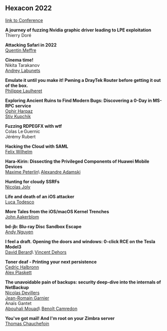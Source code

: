 ## Hexacon 2022

[link to Conference](https://www.hexacon.fr)


**A journey of fuzzing Nvidia graphic driver leading to LPE exploitation**\
Thierry Doré

**Attacking Safari in 2022**\
[Quentin Meffre](https://twitter.com/0xdagger)

**Cinema time!**\
Nikita Tarakanov\
[Andrey Labunets](https://twitter.com/isciurus)

**Emulate it until you make it! Pwning a DrayTek Router before getting it out of the box.**\
[Philippe Laulheret](https://twitter.com/phLaul)

**Exploring Ancient Ruins to Find Modern Bugs: Discovering a 0-Day in MS-RPC service**\
[Ophir Harpaz](https://twitter.com/OphirHarpaz)\
[Stiv Kupchik](https://twitter.com/kupsul)

**Fuzzing RDPEGFX with wtf**\
Colas Le Guernic\
Jérémy Rubert

**Hacking the Cloud with SAML**\
[Felix Wilhelm](https://twitter.com/_fel1x)

**Hara-Kirin: Dissecting the Privileged Components of Huawei Mobile Devices**\
[Maxime Peterlin](https://twitter.com/lyte__)\
[Alexandre Adamski](https://twitter.com/NeatMonster_)

**Hunting for cloudy SSRFs**\
[Nicolas Joly](https://twitter.com/n_joly)

**Life and death of an iOS attacker**\
[Luca Todesco](https://twitter.com/qwertyoruiopz)

**More Tales from the iOS/macOS Kernel Trenches**\
[John Aakerblom](https://twitter.com/jaakerblom)

**bd-jb: Blu-ray Disc Sandbox Escape**\
[Andy Nguyen](https://twitter.com/theflow0)

**I feel a draft. Opening the doors and windows: 0-click RCE on the Tesla Model3**\
[David Berard](https://twitter.com/_p0ly_)\
[Vincent Dehors](https://twitter.com/vdehors)

**Toner deaf - Printing your next persistence**\
[Cedric Halbronn](https://twitter.com/saidelike)\
[Alex Plaskett](https://twitter.com/alexjplaskett)

**The unavoidable pain of backups: security deep-dive into the internals of NetBackup**\
[Nicolas Devillers](https://twitter.com/nikaiw)\
[Jean-Romain Garnier](https://twitter.com/JRomainG)\
Anaïs Gantet\
[Abouhali Mouad](https://twitter.com/_m00dy_)\
[Benoît Camredon](https://twitter.com/ben64_)

**You've got mail! And I'm root on your Zimbra server**\
[Thomas Chauchefoin](https://twitter.com/swapgs)
